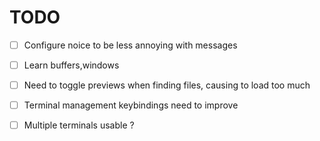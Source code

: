 # TODO
- [ ] Configure noice to be less annoying with messages
- [ ] Learn buffers,windows
- [ ] Need to toggle previews when finding files, causing to load too much
- [ ] Terminal management keybindings need to improve
- [ ] Multiple terminals usable ?

